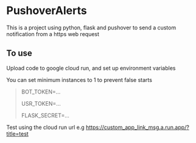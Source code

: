 # PushoverAlerts
This is a project using python, flask and pushover to send a custom notification from a https web request

## To use
Upload code to google cloud run, and set up environment variables

You can set minimum instances to 1 to prevent false starts
>BOT_TOKEN=...
>
>USR_TOKEN=...
>
>FLASK_SECRET=...

Test using the cloud run url e.g https://custom_app_link_msg.a.run.app/?title=test
